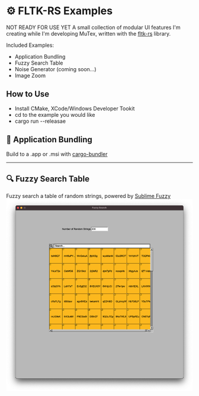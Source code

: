 # ⚙ FLTK-RS Examples 
NOT READY FOR USE YET
A small collection of modular UI features I'm creating while I'm developing MuTex, written with the [fltk-rs](https://github.com/MoAlyousef/fltk-rs) library.

Included Examples:
- Application Bundling
- Fuzzy Search Table
- Noise Generator (coming soon...)
- Image Zoom

## How to Use
- Install CMake, XCode/Windows Developer Tookit  
- cd to the example you would like 
- cargo run --releasae

## 🧺 Application Bundling
Build to a .app or .msi with [cargo-bundler](https://github.com/burtonageo/cargo-bundle)

---

## 🔍 Fuzzy Search Table
Fuzzy search a table of random strings, powered by [Sublime Fuzzy](https://crates.io/crates/sublime_fuzzy)
![Fuzzy Search](./images/fuzzy_search.png)